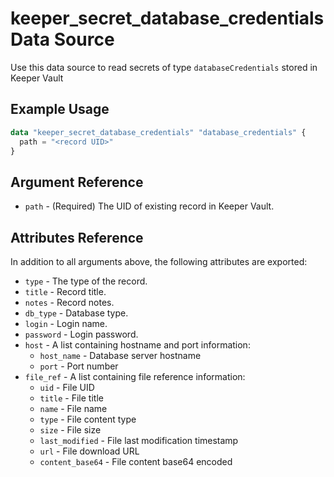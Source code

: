 # keeper_secret_database_credentials Data Source

Use this data source to read secrets of type `databaseCredentials` stored in Keeper Vault

## Example Usage

```terraform
data "keeper_secret_database_credentials" "database_credentials" {
  path = "<record UID>"
}
```

## Argument Reference

* `path` - (Required) The UID of existing record in Keeper Vault.

## Attributes Reference

In addition to all arguments above, the following attributes are exported:

* `type` - The type of the record.
* `title` - Record title.
* `notes` - Record notes.
* `db_type` - Database type.
* `login` - Login name.
* `password` - Login password.
* `host` - A list containing hostname and port information:
  - `host_name` - Database server hostname
  - `port` - Port number
* `file_ref` - A list containing file reference information:
  - `uid` - File UID
  - `title` - File title
  - `name` - File name
  - `type` - File content type
  - `size` - File size
  - `last_modified` - File last modification timestamp
  - `url` - File download URL
  - `content_base64` - File content base64 encoded
